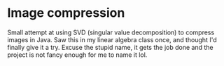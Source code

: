 # Image compression
Small attempt at using SVD (singular value decomposition) to compress images in Java.
Saw this in my linear algebra class once, and thought I'd finally give it a try.
Excuse the stupid name, it gets the job done and the project is not fancy enough for me to name it lol.
